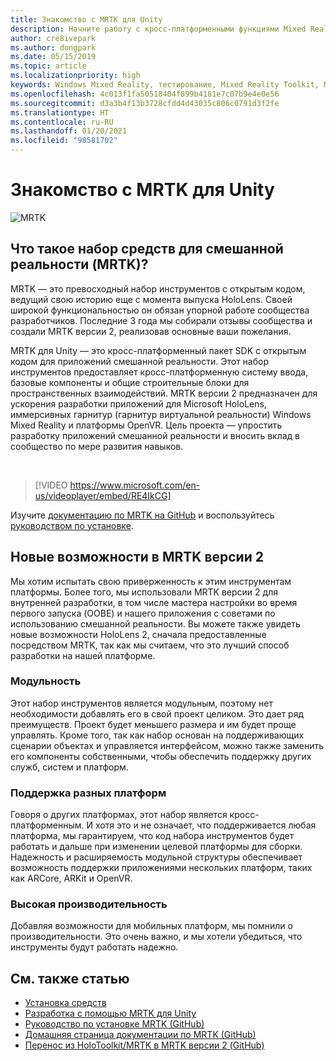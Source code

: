 ```yaml
---
title: Знакомство с MRTK для Unity
description: Начните работу с кросс-платформенными функциями Mixed Reality Toolkit для разработчиков смешанной реальности.
author: cre8ivepark
ms.author: dongpark
ms.date: 05/15/2019
ms.topic: article
ms.localizationpriority: high
keywords: Windows Mixed Reality, тестирование, Mixed Reality Toolkit, MRTK версии 2, MRTK, инструменты, пакет SDK, HoloLens, HoloLens 2, Unity, гарнитура смешанной реальности, гарнитура Windows Mixed Reality, гарнитура виртуальной реальности, кросс-платформенность
ms.openlocfilehash: 4c013f1fa50518404f899b4181e7c07b9e4e0e56
ms.sourcegitcommit: d3a3b4f13b3728cfdd4d43035c806c0791d3f2fe
ms.translationtype: HT
ms.contentlocale: ru-RU
ms.lasthandoff: 01/20/2021
ms.locfileid: "98581702"
---
```

# <a name="introducing-mrtk-for-unity"></a>Знакомство с MRTK для Unity

![MRTK](../../design/images/MRTK_UX_Hero.png)

## <a name="what-is-mixed-reality-toolkit-mrtk"></a>Что такое набор средств для смешанной реальности (MRTK)?

MRTK — это превосходный набор инструментов с открытым кодом, ведущий свою историю еще с момента выпуска HoloLens. Своей широкой функциональностью он обязан упорной работе сообщества разработчиков. Последние 3 года мы собирали отзывы сообщества и создали MRTK версии 2, реализовав основные ваши пожелания.  

MRTK для Unity — это кросс-платформенный пакет SDK с открытым кодом для приложений смешанной реальности. Этот набор инструментов предоставляет кросс-платформенную систему ввода, базовые компоненты и общие строительные блоки для пространственных взаимодействий. MRTK версии 2 предназначен для ускорения разработки приложений для Microsoft HoloLens, иммерсивных гарнитур (гарнитур виртуальной реальности) Windows Mixed Reality и платформы OpenVR. Цель проекта — упростить разработку приложений смешанной реальности и вносить вклад в сообщество по мере развития навыков.

<br>

> [!VIDEO https://www.microsoft.com/en-us/videoplayer/embed/RE4IkCG]

Изучите [документацию по MRTK на GitHub](https://microsoft.github.io/MixedRealityToolkit-Unity/README.html) и воспользуйтесь [руководством по установке](https://microsoft.github.io/MixedRealityToolkit-Unity/Documentation/Installation.html).

## <a name="new-with-mrtk-v2"></a>Новые возможности в MRTK версии 2

Мы хотим испытать свою приверженность к этим инструментам платформы.  Более того, мы использовали MRTK версии 2 для внутренней разработки, в том числе мастера настройки во время первого запуска (OOBE) и нашего приложения с советами по использованию смешанной реальности. Вы можете также увидеть новые возможности HoloLens 2, сначала предоставленные посредством MRTK, так как мы считаем, что это лучший способ разработки на нашей платформе. 

### <a name="modular"></a>Модульность

Этот набор инструментов является модульным, поэтому нет необходимости добавлять его в свой проект целиком.  Это дает ряд преимуществ.  Проект будет меньшего размера и им будет проще управлять.  Кроме того, так как набор основан на поддерживающих сценарии объектах и управляется интерфейсом, можно также заменить его компоненты собственными, чтобы обеспечить поддержку других служб, систем и платформ.

### <a name="cross-platform"></a>Поддержка разных платформ

Говоря о других платформах, этот набор является кросс-платформенным.  И хотя это и не означает, что поддерживается любая платформа, мы гарантируем, что код набора инструментов будет работать и дальше при изменении целевой платформы для сборки.  Надежность и расширяемость модульной структуры обеспечивает возможность поддержки приложениями нескольких платформ, таких как ARCore, ARKit и OpenVR.

### <a name="performant"></a>Высокая производительность

Добавляя возможности для мобильных платформ, мы помнили о производительности.  Это очень важно, и мы хотели убедиться, что инструменты будут работать надежно.

## <a name="see-also"></a>См. также статью

* [Установка средств](../install-the-tools.md)
* [Разработка с помощью MRTK для Unity](unity-development-overview.md)
* [Руководство по установке MRTK (GitHub)](https://microsoft.github.io/MixedRealityToolkit-Unity/Documentation/Installation.html)
* [Домашняя страница документации по MRTK (GitHub)](https://microsoft.github.io/MixedRealityToolkit-Unity/README.html)
* [Перенос из HoloToolkit/MRTK в MRTK версии 2 (GitHub)](https://microsoft.github.io/MixedRealityToolkit-Unity/Documentation/HTKToMRTKPortingGuide.html)
